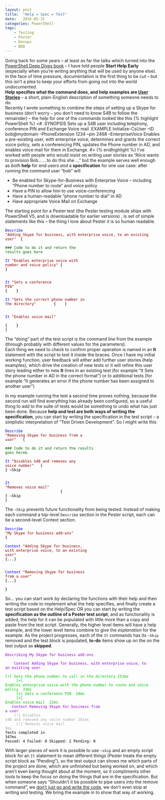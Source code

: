 ```yaml
---
layout: post
title:  "Help = Spec = Test"
date:   2016-05-31
categories: PowerShell
tags:
    - Testing
    - Pester
    - Devops
    - BDD
---
```

Going back for some years – at least as far the talks which turned into the [PowerShell Deep Dives book](https://www.amazon.co.uk/PowerShell-Deep-Dives-Jeffery-Hicks/dp/1617291315/ref=sr_1_1?ie=UTF8&qid=1464174210&sr=8-1&keywords=powershell+deep+dives) – I have told people **Start Help Early** (especially when you’re writing anything that will be used by anyone else).   
In the face of time pressure, documentation is the first thing to be cut – but this isn’t a plea to keep your efforts from going out into the world undocumented.    
**Help specifies what the command does, and help examples are [User Stories](https://en.wikipedia.org/wiki/User_story)** – a short, plain-English description of something someone needs to do.   
Recently I wrote something to combine the steps of setting up a Skype for business (don’t worry – you don’t need to know S4B to follow the remainder) – the help for one of the commands looked like this
{% highlight PowerShell %}
<#
.SYNOPSIS
Sets up a S4B user including telephony, conference PIN and Exchange Voice mail
.EXAMPLE
Initialize-CsUser –ID bob@mydomain –PhoneExtension 1234 –pin 2468 –EnterpriseVoice
Enables a pre-existing user, with enterprise voice, determines and grants the 
correct voice policy, sets a conferencing PIN, updates the Phone number in AD, 
and enables voice mail for them in Exchange.
#>
{% endhighlight %}
I’ve worked with people who would insist on writing user stories as “Alice wants to provision Bob… …to do this she …”  but the example serves well enough as _both_ **help** for end users _and_ a **specification** for one use case: after running the command  user “bob” will

-  Be enabled for Skype-for-Business with Enterprise Voice – including “Phone number to route” and voice policy
-  Have a PIN to allow him to use voice-conferencing
-  Have a human-readable “phone number to dial”  in AD
-  Have appropriate Voice Mail on Exchange

The starting point for a Pester test (the Pester testing module ships with PowerShell V5, and is downloadable for earlier versions) ,  is set of simple statements like this – the thing I love about Pester it is so human readable.

<code><span style="color:#0000ff;">Describe</span><span style="color:#8b0000;"> &quot;Adding Skype for business, with enterprise voice, to an existing user&quot;</span><span style="color:#000000;">&#160; {</span>        <br /><span style="color:#006400;">### Code to do it and return the results goes here</span>        <br /><span style="color:#0000ff;">&#160;&#160;&#160; It</span><span style="color:#8b0000;"> &quot;Enables enterprise voice with number and voice policy&quot;</span><span style="color:#000000;"> {&#160;&#160;&#160; </span><span style="color:#000000;">} </span>         <br /><span style="color:#0000ff;">&#160;&#160;&#160; It</span><span style="color:#8b0000;"> &quot;Sets a conference PIN&quot;</span><span style="color:#000000;">&#160;&#160;&#160;&#160;&#160;&#160;&#160;&#160;&#160;&#160;&#160;&#160;&#160;&#160;&#160;&#160;&#160;&#160;&#160;&#160;&#160;&#160;&#160;&#160;&#160;&#160;&#160;&#160;&#160;&#160;&#160;&#160; {&#160;&#160;&#160; } </span>        <br /><span style="color:#0000ff;">&#160;&#160;&#160; It</span><span style="color:#8b0000;"> &quot;Sets the correct phone number in the directory&quot;&#160;&#160;&#160;&#160;&#160;&#160;&#160; </span><span style="color:#000000;">{&#160;&#160;&#160; }</span>        <br /><span style="color:#0000ff;">&#160;&#160;&#160; It</span><span style="color:#8b0000;"> &quot;Enables voice mail&quot; </span><span style="color:#000000;">&#160;&#160;&#160;&#160;&#160;&#160;&#160;&#160;&#160;&#160;&#160;&#160;&#160;&#160;&#160;&#160;&#160;&#160;&#160;&#160;&#160;&#160;&#160;&#160;&#160;&#160;&#160;&#160;&#160;&#160;&#160;&#160;&#160;&#160; {&#160;&#160;&#160; }</span>        <br />}</code> 

The “doing” part of the test script is the command line from the example (through probably with different values for the parameters).   
Each thing we need to check to confirm proper operation is named in an **It** statement with the script to test it inside the braces. Once I have my initial working function, user feedback will either add further user stories (help examples), which drive the creation of new tests or it will refine this user story leading either to new **It** lines in an existing test (for example “It Sets the phone number in AD in the correct format”) or to additional tests (for example “It generates an error if the phone number has been assigned to another user”)

In my example running the test a second time proves nothing, because the second run will find everything has already been configured, so a useful thing to add to the suite of tests would be something to undo what has just been done. Because **help and test are both ways of writing the specification**, you can start by writing the specification in the test script – a simplistic interpretation of “Test Driven Development”.  So I might write this

<code><span style="color:#0000ff;">Describe</span><span style="color:#8b0000;"> &quot;Removing Skype for business from a user&quot;</span><span style="color:#000000;">&#160;&#160; {</span><br />
<span style="color:#006400;">### Code to do it and return the results goes here&<br /></span>
<span style="color:#0000ff;">&#160;&#160;&#160; It</span><span style="color:#8b0000;"> &quot;Disables S4B and removes any voice number&quot;</span><span style="color:#000000;">&#160;&#160; {&#160;&#160;&#160; </span><span style="color:#000000;">} –Skip          <br /></span><span style="color:#000000;">&#160;&#160;&#160; </span><span style="color:#0000ff;">It</span><span style="color:#8b0000;"> &quot;Removes voice mail&quot; </span><span style="color:#000000;">&#160;&#160;&#160;&#160;&#160;&#160;&#160;&#160;&#160;&#160;&#160;&#160;&#160;&#160;&#160;&#160;&#160;&#160;&#160;&#160;&#160;&#160;&#160;&#160; {&#160;&#160;&#160; </span><span style="color:#000000;">} –Skip</span> <br />}</code>

The `–Skip` prevents future functionality from being tested. Instead of making each command a top-level `Describe` section in the Pester script, each can be a second-level Context section.

<code><span style="color:#0000ff;">Describe</span><span style="color:#8b0000;"> &quot;My Skype for business add-ons&quot;</span><span style="color:#000000;"> {</span>         <br /><span style="color:#0000ff;">&#160;&#160;&#160; Context</span><span style="color:#8b0000;"> &quot;Adding Skype for business, with enterprise voice, to an existing user&quot;</span><span style="color:#000000;">&#160;&#160; {...</span><span style="color:#000000;">}</span>         <br /><span style="color:#0000ff;">&#160;&#160;&#160; Context</span><span style="color:#8b0000;"> &quot;Removing Skype for business from a user&quot;</span><span style="color:#000000;">&#160; {...</span><span style="color:#000000;">}</span>         <br /><span style="color:#000000;">}</span></code>

So… you can start work by declaring the functions with their help and then writing the code to implement what the help specifies, and finally create a test script based on the Help/Spec OR you can start by writing the **specification as the outline of a Pester test script**, and as functionality is added, the help for it can be populated with little more than a copy and paste from the test script.
Generally, the higher level items will have a help example, and the lower level items combine to give the _explanation_ for the example. As the project progresses, each of the `It` commands has its `–Skip` removed and the test block is populated, **to-do** items show up on the on the test output as **skipped**.

<code><font color="#9b00d3">Describing My Skype for business add-ons          <br />
&#160;&#160; Context Adding Skype for business, with enterprise voice, to an existing user</font></code><br />
<code><font color="#00bf00">
&#160;&#160;&#160; [+] Sets the phone number to call in the directory 151ms<br />
&#160;&#160;&#160; [+] Enables enterprise voice with the phone number to route and voice policy&#160; 33ms<br />
&#160;&#160;&#160; [+] Sets a conference PIN&#160; 18ms<br />
&#160;&#160;&#160; [+] Enables voice mail&#160; 22ms</font><br /></code>
<code><font color="#9b00d3">&#160;&#160; Context Removing Skype for business from a user</font></code><br />
<code><font color="#a5a5a5">&#160;&#160;&#160; [!] Disables S4B and removed any voice number 101ms<br />
&#160;&#160;&#160; [!] Removes voice mail 9ms<br /></font></code>
<code><font color="#000000">Tests completed in 347ms <br />Passed: 4 Failed: 0 Skipped: 2 Pending: 0</font></code>

With larger pieces of work it is possible to use `–skip` and an empty script block for an `It` statement to mean different things (Pester treats the empty script block as “Pending”), so the test output can shows me which parts of the project are done, which are unfinished but being worked on, and which aren’t even being thought about at the moment, so it compliments other tools to keep the focus on doing the things that are in the specification. But when someone says “Shouldn’t it be possible to pipe users into the remove command”, we <u>don’t just go and write the code</u>, we don’t even stop at writing and testing. We bring the example in to show that way of working.
